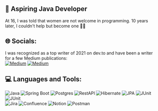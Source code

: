 ## 💫 Aspiring Java Developer
At 16, I was told that women are not welcome in programming. 10 years later, I couldn't help but become one 🦸‍♀️

## 🌐 Socials:
I was recognized as a top writer of 2021 on dev.to and have been a writer for a few Medium publications:
<br>
[![Medium](https://img.shields.io/badge/Medium-12100E?logo=medium&logoColor=white)](https://medium.com/@https://medium.com/@coffeestasia) 
[![Medium](https://img.shields.io/badge/Dev.to-12100E?logo=dev.to&logoColor=white)](https://medium.com/@https://medium.com/@coffeestasia) 

## 💻 Languages and Tools:
![Java](https://img.shields.io/badge/-Java-000000?style=for-the-badge&logo=java&logoColor=e38873)
![Spring Boot](https://img.shields.io/badge/-Spring%20Boot-000000?style=for-the-badge&logo=spring&logoColor=90fd87) 
![Postgres](https://img.shields.io/badge/-postgresql-000000?style=for-the-badge&logo=postgresql&logoColor=275ecf) 
![RestAPI](https://img.shields.io/badge/-rest%20api-000000?style=for-the-badge&logo=restapi&logoColor=275ecf)
![Hibernate](https://img.shields.io/badge/-Hibernate-000000?style=for-the-badge&logo=hibernate&logoColor=717c88)
![JPA](https://img.shields.io/badge/-JPA-000000?style=for-the-badge&logo=java&logoColor=90fd87)
![JUnit](https://img.shields.io/badge/-junit-000000?style=for-the-badge&logo=junit&logoColor=C60000)
![JUnit](https://img.shields.io/badge/-Maven-000000?style=for-the-badge&logo=apache&logoColor=e38873)
<br>
![Jira](https://img.shields.io/badge/jira-%230A0FFF.svg?style=for-the-badge&logo=jira&logoColor=white) 
![Confluence](https://img.shields.io/badge/confluence-%23172BF4.svg?style=for-the-badge&logo=confluence&logoColor=white) 
![Notion](https://img.shields.io/badge/Notion-%23000000.svg?style=for-the-badge&logo=notion&logoColor=white) 
![Postman](https://img.shields.io/badge/Postman-FF6C37?style=for-the-badge&logo=postman&logoColor=white)

